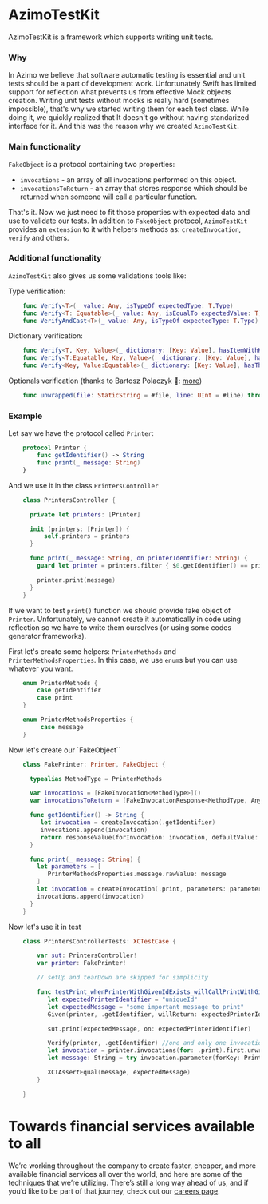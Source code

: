 # AzimoTestKit

AzimoTestKit is a framework which supports writing unit tests.

### Why
In Azimo we believe that software automatic testing is essential and unit tests should be a part of development work.
Unfortunately Swift has limited support for reflection what prevents us from effective Mock objects creation. Writing unit tests without mocks is really hard (sometimes impossible), that's why we started writing them for each test class. While doing it, we quickly realized that It doesn't go without having standarized interface for it. And this was the reason why we created `AzimoTestKit`.

### Main functionality

`FakeObject` is a protocol containing two properties:
* `invocations` - an array of all invocations performed on this object. 
* `invocationsToReturn` - an array that stores response which should be returned when someone will call a particular function.

That's it. Now we just need to fit those properties with expected data and use to validate our tests. In addition to `FakeObject` protocol, `AzimoTestKit` provides an `extension` to it with helpers methods as: `createInvocation`, `verify` and others.  

### Additional functionality

`AzimoTestKit` also gives us some validations tools like:

Type verification:
```swift
    func Verify<T>(_ value: Any, isTypeOf expectedType: T.Type)
    func Verify<T: Equatable>(_ value: Any, isEqualTo expectedValue: T)
    func VerifyAndCast<T>(_ value: Any, isTypeOf expectedType: T.Type) throws -> T
```
Dictionary verification:
```swift
    func Verify<T, Key, Value>(_ dictionary: [Key: Value], hasItemWithKey key: Key, ofType type: T.Type)
    func Verify<T:Equatable, Key, Value>(_ dictionary: [Key: Value], hasItemWithKey key: Key, equalTo expectedItem: T)
    func Verify<Key, Value:Equatable>(_ dictionary: [Key: Value], hasTheSameItemsAs expected: [Key: Value])
```
Optionals verification (thanks to Bartosz Polaczyk 👏:
 [more](https://www.slideshare.net/BartoszPolaczyk1/lets-meet-your-expectations))
 
```swift
    func unwrapped(file: StaticString = #file, line: UInt = #line) throws -> Wrapped
```
### Example

Let say we have the protocol called `Printer`:
```swift
    protocol Printer {
        func getIdentifier() -> String
        func print(_ message: String)
    }
```
And we use it in the class `PrintersController`
```swift
    class PrintersController {

      private let printers: [Printer]

      init (printers: [Printer]) {
          self.printers = printers
      }

      func print(_ message: String, on printerIdentifier: String) {
        guard let printer = printers.filter { $0.getIdentifier() == printerIdentifier } else { return }

        printer.print(message)
      }
    }
```
If we want to test `print()` function we should provide fake object of `Printer`. Unfortunately, we cannot create it automatically in code using reflection so we have to write them ourselves (or using some codes generator frameworks).

First let's create some helpers: `PrinterMethods` and `PrinterMethodsProperties`.
In this case, we use `enum`s but you can use whatever you want.
```swift
    enum PrinterMethods {
        case getIdentifier
        case print
    }

    enum PrinterMethodsProperties {
         case message
    }
```
Now let's create our `FakeObject``
```swift
    class FakePrinter: Printer, FakeObject {

      typealias MethodType = PrinterMethods

      var invocations = [FakeInvocation<MethodType>]()
      var invocationsToReturn = [FakeInvocationResponse<MethodType, Any?>]()

      func getIdentifier() -> String {
         let invocation = createInvocation(.getIdentifier)
         invocations.append(invocation)
         return responseValue(forInvocation: invocation, defaultValue: "some default value")
      }

      func print(_ message: String) {
        let parameters = [
           PrinterMethodsProperties.message.rawValue: message
        ]
        let invocation = createInvocation(.print, parameters: parameters)
        invocations.append(invocation)
      }
    }
```

Now let's use it in test
```swift
    class PrintersControllerTests: XCTestCase {

        var sut: PrintersController!
        var printer: FakePrinter!

        // setUp and tearDown are skipped for simplicity

        func testPrint_whenPrinterWithGivenIdExists_willCallPrintWithGivenMessage() throws {
           let expectedPrinterIdentifier = "uniqueId"
           let expectedMessage = "some important message to print"
           Given(printer, .getIdentifier, willReturn: expectedPrinterIdentifier)

           sut.print(expectedMessage, on: expectedPrinterIdentifier)

           Verify(printer, .getIdentifier) //one and only one invocation
           let invocation = printer.invocations(for: .print).first.unwrapped()
           let message: String = try invocation.parameter(forKey: PrinterMethodsProperties.message.rawValue)

           XCTAssertEqual(message, expectedMessage)
        }

    }
```


# Towards financial services available to all
We’re working throughout the company to create faster, cheaper, and more available financial services all over the world, and here are some of the techniques that we’re utilizing. There’s still a long way ahead of us, and if you’d like to be part of that journey, check out our [careers page](bit.ly/3vajnu6).
